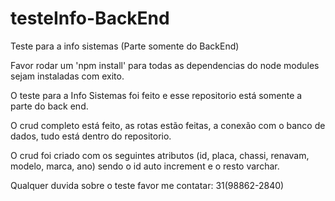 # testeInfo-BackEnd
Teste para a info sistemas (Parte somente do BackEnd)

Favor rodar um 'npm install' para todas as dependencias do node modules sejam instaladas com exito.

O teste para a Info Sistemas foi feito e esse repositorio está somente a parte do back end.

O crud completo está feito, as rotas estão feitas, a conexão com o banco de dados, tudo está dentro do repositorio.

O crud foi criado com os seguintes atributos (id, placa, chassi, renavam, modelo, marca, ano) sendo o id auto increment e o resto varchar.

Qualquer duvida sobre o teste favor me contatar: 31(98862-2840)
